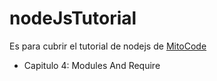 # nodeJsTutorial
Es para cubrir el tutorial de nodejs de [MitoCode](https://www.youtube.com/watch?v=VHOd-RBj1MA&list=PLvimn1Ins-41lVr-SPWF1mdNTzog05TcA)

* Capitulo 4: Modules And Require
